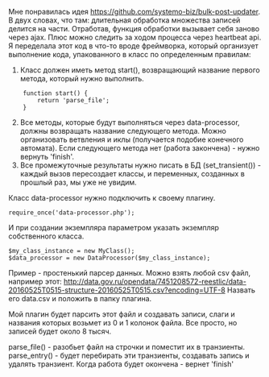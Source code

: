 Мне понравилась идея https://github.com/systemo-biz/bulk-post-updater. В двух словах, что там: длительная обработка множества записей делится на части. Отработав, функция обработки вызывает себя заново через ajax. Плюс можно следить за ходом процесса через heartbeat api. Я переделала этот код в что-то вроде фреймворка, который организует выполнение кода, упакованного в класс по определенным правилам:

1. Класс должен иметь метод start(), возвращающий название первого метода, который нужно выполнить.
```
	function start() {
		return 'parse_file';
	}
 ```
 
2. Все методы, которые будут выполняться через data-processor, должны возвращать название следующего метода. Можно организовать ветвления и иклы (получается подобие конечного автомата). Если следующего метода нет (работа закончена) - нужно вернуть 'finish'.
3. Все промежуточные результаты нужно писать в БД (set_transient()) - каждый вызов пересоздает классы, и переменных, созданных в прошлый раз, мы уже не увидим.

Класс data-processor нужно подключить к своему плагину.
```
require_once('data-processor.php');
```
И при создании экземпляра параметром указать экземпляр собственного класса.
```
$my_class_instance = new MyClass();
$data_processor = new DataProcessor($my_class_instance);
```

Пример - простенький парсер данных. Можно взять любой csv файл, например этот: 
http://data.gov.ru/opendata/7451208572-reestlic/data-20160525T0515-structure-20160525T0515.csv?encoding=UTF-8
Назвать его data.csv и положить в папку плагина.

Мой плагин будет парсить этот файл и создавать записи, слаги и названия которых возьмет из 0 и 1 колонок файла. Все просто, но записей будет около 8 тысяч.

parse_file() - разобьет файл на строчки и поместит их в транзиенты.
parse_entry() - будет перебирать эти транзиенты, создавать запись и удалять транзиент. Когда работа будет окончена - вернет 'finish'
